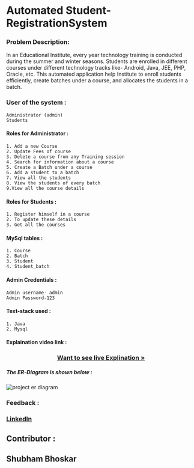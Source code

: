 # Automated Student-RegistrationSystem

### Problem Description:
<p>In an Educational Institute, every year technology training is conducted during the summer and winter seasons. Students are enrolled in different courses under different technology tracks like- Android, Java, JEE, PHP, Oracle, etc. This automated application help Institute to enroll students efficiently, create batches under a course, and allocates the students in a batch. </p>

### User of the system :
```
Administrator (admin) 
Students
```
#### Roles for Administrator  :
```
1. Add a new Course 
2. Update Fees of course
3. Delete a course from any Training session
4. Search for information about a course
5. Create a Batch under a course
6. Add a student to a batch
7. View all the students
8. View the students of every batch
9.View all the course details
```

#### Roles for Students  :
```
1. Register himself in a course  
2. To update these details
3. Get all the courses
```
#### MySql tables :
```
1. Course
2. Batch
3. Student
4. Student_batch
```
#### Admin Credentials :
```
Admin username- admin
Admin Password-123
```
#### Text-stack used :
```
1. Java
2. Mysql
```

#### Explaination video link :
 <h3 align="center"><a href="https://drive.google.com/file/d/1IVw4nsf4rUXbDA4NTRNb65sH2vHRnImH/view?usp=share_link"><strong>Want to see live Explination »</strong></a></h3>

<h5>The ER-Diagram is shown below :</h5>

![project er diagram](https://user-images.githubusercontent.com/107916214/204328509-5dd037d2-d10d-4c5d-8b7b-65bb296438c6.png)


### Feedback :
 <h3 align="left"><a href="https://www.linkedin.com/in/shubham-bhoskar-0a04a1169/"><strong>LinkedIn</strong></a></h3>
 
 ## Contributor :
 ## Shubham Bhoskar

